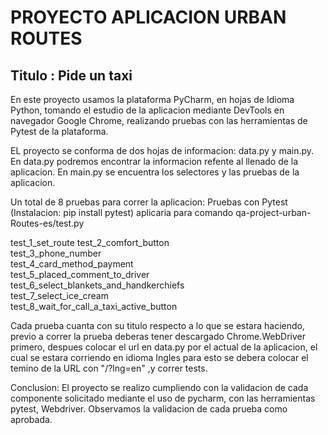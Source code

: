 # PROYECTO APLICACION URBAN ROUTES
## Titulo : Pide un taxi 

En este proyecto usamos la plataforma PyCharm, en hojas de Idioma Python, tomando el estudio de la aplicacion mediante 
DevTools en navegador Google Chrome, realizando pruebas con las herramientas de Pytest de la plataforma. 

EL proyecto se conforma de dos hojas de informacion: data.py y main.py. En data.py podremos encontrar la informacion 
refente al llenado de la aplicacion. En main.py se encuentra los selectores y las pruebas de la aplicacion.

Un total de 8 pruebas para correr la aplicacion: 
Pruebas con Pytest (Instalacion: pip install pytest) aplicaria para comando qa-project-urban-Routes-es/test.py

test_1_set_route
test_2_comfort_button  
test_3_phone_number  
test_4_card_method_payment  
test_5_placed_comment_to_driver  
test_6_select_blankets_and_handkerchiefs  
test_7_select_ice_cream  
test_8_wait_for_call_a_taxi_active_button  

Cada prueba cuanta con su titulo respecto a lo que se estara haciendo, previo a correr la prueba deberas tener
descargado Chrome.WebDriver primero, despues colocar el url en data.py por el actual de la aplicacion, el cual se
estara corriendo en idioma Ingles para esto se debera colocar el temino de la URL con "/?lng=en" ,y correr tests.

Conclusion:
El proyecto se realizo cumpliendo con la validacion de cada componente solicitado mediante el uso de pycharm, con las herramientas pytest, Webdriver. Observamos la validacion de cada prueba como aprobada.
